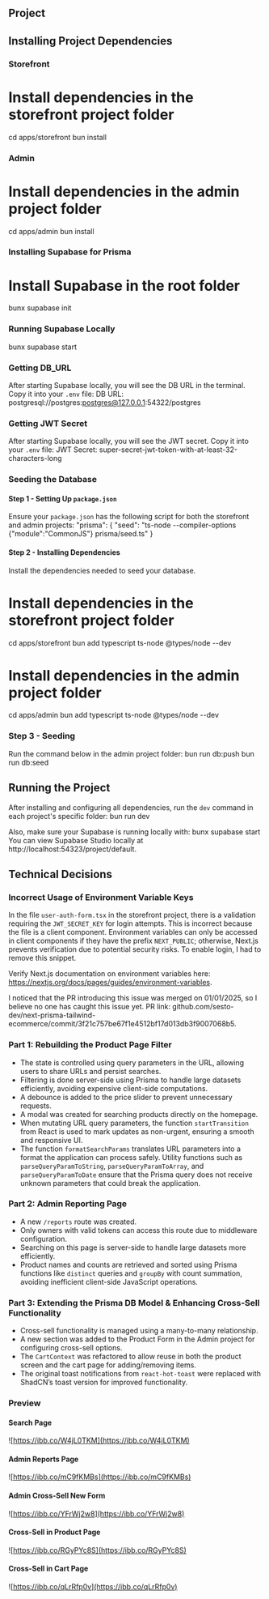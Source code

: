 ## Project

## Installing Project Dependencies

### Storefront
# Install dependencies in the storefront project folder
cd apps/storefront
bun install

### Admin
# Install dependencies in the admin project folder
cd apps/admin
bun install

### Installing Supabase for Prisma
# Install Supabase in the root folder
bunx supabase init

### Running Supabase Locally
bunx supabase start

### Getting DB_URL
After starting Supabase locally, you will see the DB URL in the terminal. Copy it into your `.env` file:
DB URL: postgresql://postgres:postgres@127.0.0.1:54322/postgres

### Getting JWT Secret
After starting Supabase locally, you will see the JWT secret. Copy it into your `.env` file:
JWT Secret: super-secret-jwt-token-with-at-least-32-characters-long

### Seeding the Database
#### Step 1 - Setting Up `package.json`
Ensure your `package.json` has the following script for both the storefront and admin projects:
"prisma": {
  "seed": "ts-node --compiler-options {\"module\":\"CommonJS\"} prisma/seed.ts"
}

#### Step 2 - Installing Dependencies
Install the dependencies needed to seed your database.

# Install dependencies in the storefront project folder
cd apps/storefront
bun add typescript ts-node @types/node --dev

# Install dependencies in the admin project folder
cd apps/admin
bun add typescript ts-node @types/node --dev

### Step 3 - Seeding
Run the command below in the admin project folder:
bun run db:push
bun run db:seed

## Running the Project
After installing and configuring all dependencies, run the `dev` command in each project's specific folder:
bun run dev

Also, make sure your Supabase is running locally with:
bunx supabase start
You can view Supabase Studio locally at http://localhost:54323/project/default.

## Technical Decisions

### Incorrect Usage of Environment Variable Keys
In the file `user-auth-form.tsx` in the storefront project, there is a validation requiring the `JWT_SECRET_KEY` for login attempts. This is incorrect because the file is a client component. Environment variables can only be accessed in client components if they have the prefix `NEXT_PUBLIC`; otherwise, Next.js prevents verification due to potential security risks. To enable login, I had to remove this snippet.

Verify Next.js documentation on environment variables here: https://nextjs.org/docs/pages/guides/environment-variables.

I noticed that the PR introducing this issue was merged on 01/01/2025, so I believe no one has caught this issue yet. PR link: github.com/sesto-dev/next-prisma-tailwind-ecommerce/commit/3f21c757be67f1e4512bf17d013db3f9007068b5.

### Part 1: Rebuilding the Product Page Filter
- The state is controlled using query parameters in the URL, allowing users to share URLs and persist searches.
- Filtering is done server-side using Prisma to handle large datasets efficiently, avoiding expensive client-side computations.
- A debounce is added to the price slider to prevent unnecessary requests.
- A modal was created for searching products directly on the homepage.
- When mutating URL query parameters, the function `startTransition` from React is used to mark updates as non-urgent, ensuring a smooth and responsive UI.
- The function `formatSearchParams` translates URL parameters into a format the application can process safely. Utility functions such as `parseQueryParamToString`, `parseQueryParamToArray`, and `parseQueryParamToDate` ensure that the Prisma query does not receive unknown parameters that could break the application.

### Part 2: Admin Reporting Page
- A new `/reports` route was created.
- Only owners with valid tokens can access this route due to middleware configuration.
- Searching on this page is server-side to handle large datasets more efficiently.
- Product names and counts are retrieved and sorted using Prisma functions like `distinct` queries and `groupBy` with count summation, avoiding inefficient client-side JavaScript operations.

### Part 3: Extending the Prisma DB Model & Enhancing Cross-Sell Functionality
- Cross-sell functionality is managed using a many-to-many relationship.
- A new section was added to the Product Form in the Admin project for configuring cross-sell options.
- The `CartContext` was refactored to allow reuse in both the product screen and the cart page for adding/removing items.
- The original toast notifications from `react-hot-toast` were replaced with ShadCN’s toast version for improved functionality.

### Preview

#### Search Page
![https://ibb.co/W4jL0TKM](https://ibb.co/W4jL0TKM)

#### Admin Reports Page
![https://ibb.co/mC9fKMBs](https://ibb.co/mC9fKMBs)

#### Admin Cross-Sell New Form
![https://ibb.co/YFrWj2w8](https://ibb.co/YFrWj2w8)

#### Cross-Sell in Product Page
![https://ibb.co/RGyPYc8S](https://ibb.co/RGyPYc8S)

#### Cross-Sell in Cart Page
![https://ibb.co/qLrRfp0v](https://ibb.co/qLrRfp0v)
